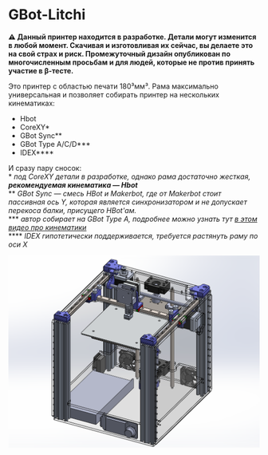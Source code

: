 # GBot-Litchi

**⚠ Данный принтер находится в разработке. Детали могут изменится в любой момент. Скачивая и изготовливая их сейчас, вы делаете это на свой страх и риск. Промежуточный дизайн опубликован по многочисленным просьбам и для людей, которые не против принять участие в β-тесте.**

Это принтер с областью печати 180³мм³. Рама максимально универсальная и позволяет собирать принтер на нескольких кинематиках:
  * Hbot
  * CoreXY\*
  * GBot Sync\*\*
  * GBot Type A/C/D\*\*\*
  * IDEX\*\*\*\*

И сразу пару сносок:  
\* *под CoreXY детали в разработке, однако рама достаточно жесткая, **рекомендуемая кинематика — Hbot***  
\*\* *GBot Sync — смесь HBot и Makerbot, где от Makerbot стоит пассивная ось Y, которая является синхронизатором и не допускает перекоса балки, присущего HBot'ам.*  
\*\*\* *автор собирает на GBot Type A, подробнее можно узнать тут [в этом видео про кинематики]*  
\*\*\*\* *IDEX гипотетически поддерживается, требуется растянуть раму по оси X*

![Внешний вид принтер](./pics/early-rough-design.png)


[в этом видео про кинематики]: https://youtu.be/pnqFbjBa5Ig
